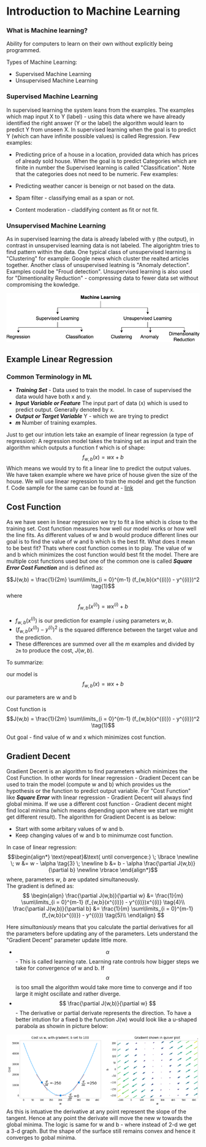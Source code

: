 # Introduction to Machine Learning

### What is Machine learning?
Ability for computers to learn on their own without explicitly being programmed. 

Types of Machine Learning:
* Supervised Machine Learning
* Unsupervised Machine Learning



### Supervised Machine Learning
In supervised learning the system leans from the examples. The examples which map input X to Y (label) - using this data where we have already identified the right answer (Y or the label) the algorithm would learn to predict Y from unseen X.
In supervised learning when the goal is to predict Y (which can have infinite possible values) is called Regression. 
Few examples:
* Predicting price of a house in a location, provided data which has prices of already sold house.
When the goal is to predict Categories which are finite in number the Supervised learning is called "Classification". Note that the categories does not need to be numeric. Few examples:

* Predicting weather cancer is beneign or not based on the data.
* Spam filter - classifying email as a span or not.
* Content moderation - claddifying content as fit or not fit.

### Unsupervised Machine Learning
As in supervised learning the data is already labeled with y (the output), in contrast in unsupervised learning data is not labeled. The algorightm tries to find pattern within the data. One typical class of unsupervised learning is "Clustering" for example: Google news which cluster the realted articles together. 
Another class of unsupervised leatning is "Anomaly detection". Examples could be "Froud detection".
Unsupervised learning is also used for "Dimentionality Reduction" - compressing data to fewer data set without compromising the kowledge. 

![Machine Learning](images/ml-intro.png)

## Example Linear Regression

### Common Terminology in ML
* ***Training Set***  - Data used to train the model. In case of supervised the data would have both x and y.
* ***Input Variable or Feature*** The input part of data (x) which is used to predict output. Generally denoted by x.
* ***Output or Target Variable*** Y - which we are trying to predict
* ***m*** Number of training examples.

Just to get our intution lets take an example of linear regression (a type of regression):
A regression model takes the training set as input and train the algorithm which outputs a function f which is of shape:
$$ f_{w,b}(x) = wx + b \tag{1}$$
Which means we would try to fit a linear line to predict the output values. We have taken example where we have price of house given the size of the house. We will use linear regression to train the model and get the function f.
Code sample for the same can be found at - [link](https://github.com/satishThakur/data-science/blob/main/machine-learning/coursera-ml-course/week1-intro/linear-regression.ipynb)


## Cost Function

As we have seen in linear regression we try to fit a line which is close to the training set. Cost function measures how well our model works or how well the line fits. As different values of w and b would produce different lines our goal is to find the value of w and b which is the best fit.
What does it mean to be best fit? Thats where cost function comes in to play. The value of w and b which minimizes the cost function would best fit the model.
There are multiple cost functions used but one of the common one is called ***Square Error Cost Function*** and is defined as:

$$J(w,b) = \frac{1}{2m} \sum\limits_{i = 0}^{m-1} (f_{w,b}(x^{(i)}) - y^{(i)})^2 \tag{1}$$ 
where 
  $$f_{w,b}(x^{(i)}) = wx^{(i)} + b \tag{2}$$
  
- $f_{w,b}(x^{(i)})$ is our prediction for example $i$ using parameters $w,b$.  
- $(f_{w,b}(x^{(i)}) -y^{(i)})^2$ is the squared difference between the target value and the prediction.   
- These differences are summed over all the $m$ examples and divided by `2m` to produce the cost, $J(w,b)$.  

To summarize:

our model is $$f_{w,b}(x) = wx + b $$

our parameters are w and b

Cost function is $$J(w,b) = \frac{1}{2m} \sum\limits_{i = 0}^{m-1} (f_{w,b}(x^{(i)}) - y^{(i)})^2 \tag{1}$$ 

Out goal - find value of w and x which minimizes cost function.

## Gradient Decent
Gradient Decent is an algorithm to find parameters which minimizes the Cost Function. In other words for linear regression - Gradient Decent can be used to train the model (compute w and b) which provides us the hypothesis or the function to predict output variable.
For "Cost Function" like ***Square Error*** with linear regression - Gradient Decent will always find global minima. If we use a different cost function - Gradient decent might find local minima (which means depending upon where we start we might get different result). 
The algorithm for Gradient Decent is as below:
* Start with some arbitary values of w and b.
* Keep changing values of w and b to minimumze cost function.

In case of linear regression:
$$\begin{align*} \text{repeat}&\text{ until convergence:} \; \lbrace \newline
\;  w &= w -  \alpha  \tag{3}  \; \newline 
 b &= b -  \alpha \frac{\partial J(w,b)}{\partial b}  \newline \rbrace
\end{align*}$$
where, parameters $w$, $b$ are updated simultaneously.  
The gradient is defined as:
$$
\begin{align}
\frac{\partial J(w,b)}{\partial w}  &= \frac{1}{m} \sum\limits_{i = 0}^{m-1} (f_{w,b}(x^{(i)}) - y^{(i)})x^{(i)} \tag{4}\\
  \frac{\partial J(w,b)}{\partial b}  &= \frac{1}{m} \sum\limits_{i = 0}^{m-1} (f_{w,b}(x^{(i)}) - y^{(i)}) \tag{5}\\
\end{align}
$$

Here *simultaniously* means that you calculate the partial derivatives for all the parameters before updating any of the parameters.
Lets understand the "Gradient Decent" parameter update little more.
* $$ \alpha $$ - This is called learning rate. Learning rate controls how bigger steps we take for convergence of w and b. If $$ \alpha $$ is too small the algorithm would take more time to converge and if too large it might oscillate and rather diverge. 
*  $$ \frac{\partial J(w,b)}{\partial w} $$ - The derivative or partial derivate represents the direction. To have a better intution for a fixed b the function J(w) would look like a u-shaped parabola as showin in picture below:

![Cost Function](images/cost_func_linear.png)
As this is intuative the derivative at any point represent the slope of the tangent. Hence at any point the derivate will move the new w towards the global minima. The logic is same for w and b - where instead of 2-d we get a 3-d graph. But the shape of the surface still remains convex and hence it converges to gobal minima. 

